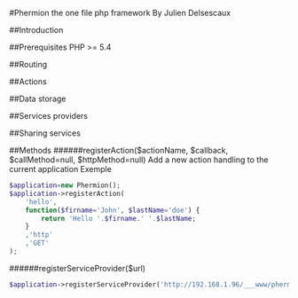 #Phermion the one file php framework
By Julien Delsescaux

##Introduction

##Prerequisites
PHP >= 5.4


##Routing

##Actions

##Data storage

##Services providers

##Sharing services




##Methods
######registerAction($actionName, $callback, $callMethod=null, $httpMethod=null)
Add a new action handling to the current application
Exemple
```php
$application=new Phermion();
$application->registerAction(
	'hello',
	function($firname='John', $lastName='doe') {
		return 'Hello '.$firname.' '.$lastName;
	}
	,'http'
	,'GET'
);
```


######registerServiceProvider($url)
```php
$application->registerServiceProvider('http://192.168.1.96/___www/phermion/foo.php');
```
